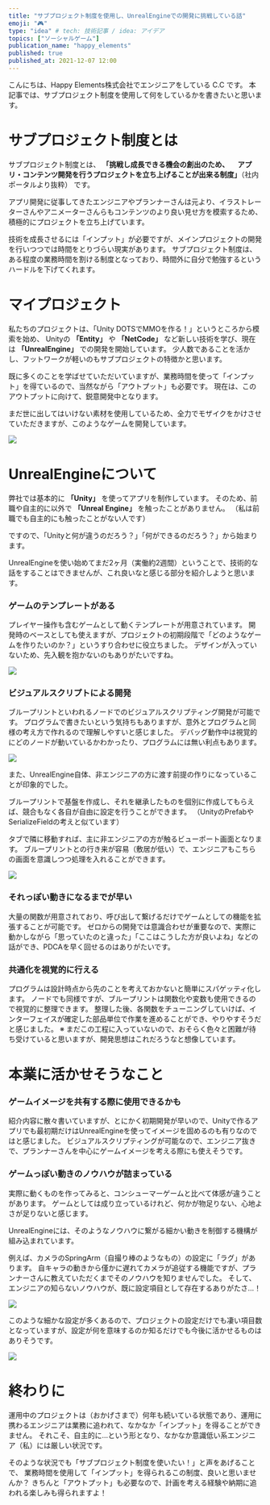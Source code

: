 ```yaml
---
title: "サブプロジェクト制度を使用し、UnrealEngineでの開発に挑戦している話"
emoji: "🎮"
type: "idea" # tech: 技術記事 / idea: アイデア
topics: ["ソーシャルゲーム"]
publication_name: "happy_elements"
published: true
published_at: 2021-12-07 12:00
---
```


こんにちは、Happy Elements株式会社でエンジニアをしている C.C です。
本記事では、サブプロジェクト制度を使用して何をしているかを書きたいと思います。

# サブプロジェクト制度とは

サブプロジェクト制度とは、
**「挑戦し成長できる機会の創出のため、
　アプリ・コンテンツ開発を行うプロジェクトを立ち上げることが出来る制度」**（社内ポータルより抜粋）
です。

アプリ開発に従事してきたエンジニアやプランナーさんは元より、イラストレーターさんやアニメーターさんらもコンテンツのより良い見せ方を模索するため、積極的にプロジェクトを立ち上げています。

技術を成長させるには「インプット」が必要ですが、メインプロジェクトの開発を行いつつでは時間をとりづらい現実があります。
サブプロジェクト制度は、ある程度の業務時間を割ける制度となっており、時間外に自分で勉強するというハードルを下げてくれます。


# マイプロジェクト

私たちのプロジェクトは、「Unity DOTSでMMOを作る！」というところから模索を始め、
Unityの **「Entity」** や **「NetCode」** など新しい技術を学び、現在は **「UnrealEngine」** での開発を開始しています。
少人数であることを活かし、フットワークが軽いのもサブプロジェクトの特徴かと思います。

既に多くのことを学ばせていただいていますが、業務時間を使って「インプット」を得ているので、当然ながら「アウトプット」も必要です。
現在は、このアウトプットに向けて、鋭意開発中となります。

まだ世に出してはいけない素材を使用しているため、全力でモザイクをかけさせていただきますが、このようなゲームを開発しています。

![](https://storage.googleapis.com/zenn-user-upload/053654c04657-20230313.png)

# UnrealEngineについて

弊社では基本的に **「Unity」** を使ってアプリを制作しています。
そのため、前職や自主的に以外で **「Unreal Engine」** を触ったことがありません。
（私は前職でも自主的にも触ったことがない人です）

ですので、「Unityと何が違うのだろう？」「何ができるのだろう？」から始まります。

UnrealEngineを使い始めてまだ2ヶ月（実働約2週間）ということで、技術的な話をすることはできませんが、これ良いなと感じる部分を紹介しようと思います。

### ゲームのテンプレートがある
プレイヤー操作も含むゲームとして動くテンプレートが用意されています。
開発時のベースとしても使えますが、プロジェクトの初期段階で「どのようなゲームを作りたいのか？」というすり合わせに役立ちました。
デザインが入っていないため、先入観を抱かないのもありがたいですね。

![](https://storage.googleapis.com/zenn-user-upload/abacd444d204-20230313.png)

### ビジュアルスクリプトによる開発
ブループリントといわれるノードでのビジュアルスクリプティング開発が可能です。
プログラムで書きたいという気持ちもありますが、意外とプログラムと同様の考え方で作れるので理解しやすいと感じました。
デバッグ動作中は視覚的にどのノードが動いているかわかったり、プログラムには無い利点もあります。

![](https://storage.googleapis.com/zenn-user-upload/6cc992d6a500-20230313.png)

また、UnrealEngine自体、非エンジニアの方に渡す前提の作りになっていることが印象的でした。

ブループリントで基盤を作成し、それを継承したものを個別に作成してもらえば、競合もなく各自が自由に設定を行うことができます。
（UnityのPrefabやSerializeFieldの考えと似ています）

タブで隣に移動すれば、主に非エンジニアの方が触るビューポート画面となります。
ブループリントとの行き来が容易（敷居が低い）で、エンジニアもこちらの画面を意識しつつ処理を入れることができます。

![](https://storage.googleapis.com/zenn-user-upload/e6d07520fbf3-20230313.png)

### それっぽい動きになるまでが早い
大量の関数が用意されており、呼び出して繋げるだけでゲームとしての機能を拡張することが可能です。
ゼロからの開発では意識合わせが重要なので、実際に動かしながら「思っていたのと違った」「ここはこうした方が良いよね」などの話ができ、PDCAを早く回せるのはありがたいです。

### 共通化を視覚的に行える
プログラムは設計時点から先のことを考えておかないと簡単にスパゲッティ化します。
ノードでも同様ですが、ブループリントは関数化や変数も使用できるので視覚的に整理できます。
整理した後、各関数をチューニングしていけば、インターフェイスが確定した部品単位で作業を進めることができ、やりやすそうだと感じました。
※ まだこの工程に入っていないので、おそらく色々と困難が待ち受けていると思いますが、開発思想はこれだろうなと想像しています。

# 本業に活かせそうなこと

### ゲームイメージを共有する際に使用できるかも
紹介内容に散々書いていますが、とにかく初期開発が早いので、Unityで作るアプリでも最初期だけはUnrealEngineを使ってイメージを固めるのも有りなのではと感じました。
ビジュアルスクリプティングが可能なので、エンジニア抜きで、プランナーさんを中心にゲームイメージを考える際にも使えそうです。

### ゲームっぽい動きのノウハウが詰まっている
実際に動くものを作ってみると、コンシューマーゲームと比べて体感が違うことがあります。
ゲームとしては成り立っているけれど、何かが物足りない、心地よさが足りないと感じます。

UnrealEngineには、そのようなノウハウに繋がる細かい動きを制御する機構が組み込まれています。

例えば、カメラのSpringArm（自撮り棒のようなもの）の設定に「ラグ」があります。
自キャラの動きから僅かに遅れてカメラが追従する機能ですが、プランナーさんに教えていただくまでそのノウハウを知りませんでした。
そして、エンジニアの知らないノウハウが、既に設定項目として存在するありがたさ…！

![](https://storage.googleapis.com/zenn-user-upload/6ce380617750-20230313.png)

このような細かな設定が多くあるので、プロジェクトの設定だけでも凄い項目数となっていますが、設定が何を意味するのか知るだけでも今後に活かせるものはありそうです。

![](https://storage.googleapis.com/zenn-user-upload/9056c82584d6-20230313.png)


# 終わりに

運用中のプロジェクトは（おかげさまで）何年も続いている状態であり、運用に携わるエンジニアは業務に追われて、なかなか「インプット」を得ることができません。
それこそ、自主的に…という形となり、なかなか意識低い系エンジニア（私）には厳しい状況です。

そのような状況でも「サブプロジェクト制度を使いたい！」と声をあげることで、
業務時間を使用して「インプット」を得られるこの制度、良いと思いませんか？
きちんと「アウトプット」も必要なので、計画を考える経験や納期に追われる楽しみも得られますよ！

